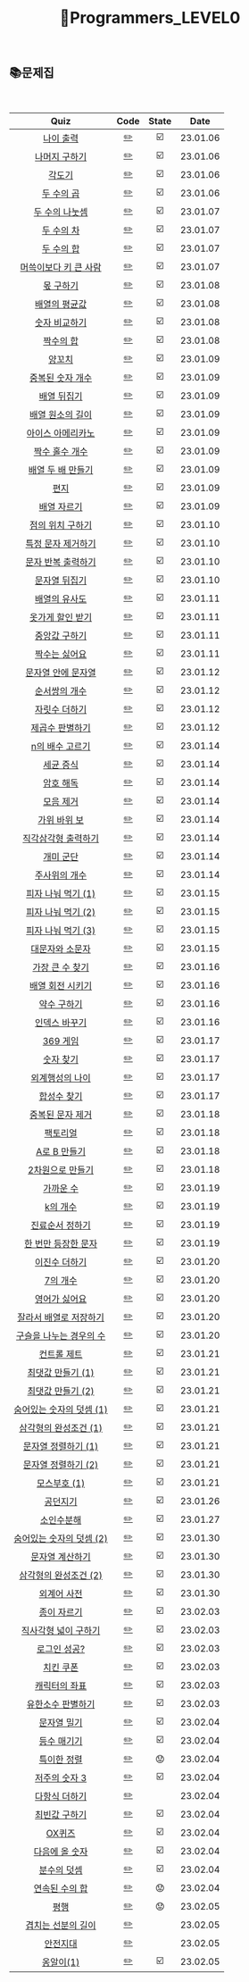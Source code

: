 <div align="center">
  <br />
  <h1> 👶Programmers_LEVEL0 </h1>
  <br />
</div>

## 📚문제집

<br />

|                                             Quiz                                             |             Code             | State |   Date   |
| :------------------------------------------------------------------------------------------: | :--------------------------: | :---: | :------: |
|        [나이 출력](https://school.programmers.co.kr/learn/courses/30/lessons/120820)         |     [✏️](./나이출력.js)      |  ☑️   | 23.01.06 |
|      [나머지 구하기](https://school.programmers.co.kr/learn/courses/30/lessons/120810)       |   [✏️](./나머지구하기.js)    |  ☑️   | 23.01.06 |
|          [각도기](https://school.programmers.co.kr/learn/courses/30/lessons/120829)          |      [✏️](./각도기.js)       |  ☑️   | 23.01.06 |
|        [두 수의 곱](https://school.programmers.co.kr/learn/courses/30/lessons/120804)        |     [✏️](./두수의곱.js)      |  ☑️   | 23.01.06 |
|      [두 수의 나눗셈](https://school.programmers.co.kr/learn/courses/30/lessons/120806)      |   [✏️](./두수의나눗셈.js)    |  ☑️   | 23.01.07 |
|        [두 수의 차](https://school.programmers.co.kr/learn/courses/30/lessons/120803)        |     [✏️](./두수의차.js)      |  ☑️   | 23.01.07 |
|        [두 수의 합](https://school.programmers.co.kr/learn/courses/30/lessons/120802)        |     [✏️](./두수의합.js)      |  ☑️   | 23.01.07 |
|  [머쓱이보다 키 큰 사람](https://school.programmers.co.kr/learn/courses/30/lessons/120585)   |  [✏️](./머쓱이보다키큰.js)   |  ☑️   | 23.01.07 |
|        [몫 구하기](https://school.programmers.co.kr/learn/courses/30/lessons/120805)         |     [✏️](./몫구하기.js)      |  ☑️   | 23.01.08 |
|      [배열의 평균값](https://school.programmers.co.kr/learn/courses/30/lessons/120817)       |   [✏️](./배열의평균값.js)    |  ☑️   | 23.01.08 |
|      [숫자 비교하기](https://school.programmers.co.kr/learn/courses/30/lessons/120807)       |   [✏️](./숫자비교하기.js)    |  ☑️   | 23.01.08 |
|        [짝수의 합](https://school.programmers.co.kr/learn/courses/30/lessons/120831)         |     [✏️](./짝수의합.js)      |  ☑️   | 23.01.08 |
|          [양꼬치](https://school.programmers.co.kr/learn/courses/30/lessons/120830)          |      [✏️](./양꼬치.js)       |  ☑️   | 23.01.09 |
|     [중복된 숫자 개수](https://school.programmers.co.kr/learn/courses/30/lessons/120583)     |    [✏️](./중복된숫자.js)     |  ☑️   | 23.01.09 |
|       [배열 뒤집기](https://school.programmers.co.kr/learn/courses/30/lessons/120821)        |    [✏️](./배열뒤집기.js)     |  ☑️   | 23.01.09 |
|     [배열 원소의 길이](https://school.programmers.co.kr/learn/courses/30/lessons/120854)     |  [✏️](./배열원소의길이.js)   |  ☑️   | 23.01.09 |
|    [아이스 아메리카노](https://school.programmers.co.kr/learn/courses/30/lessons/120819)     |    [✏️](./아메리카노.js)     |  ☑️   | 23.01.09 |
|      [짝수 홀수 개수](https://school.programmers.co.kr/learn/courses/30/lessons/120824)      |     [✏️](./짝수홀수.js)      |  ☑️   | 23.01.09 |
|    [배열 두 배 만들기](https://school.programmers.co.kr/learn/courses/30/lessons/120809)     |     [✏️](./배열두배.js)      |  ☑️   | 23.01.09 |
|           [편지](https://school.programmers.co.kr/learn/courses/30/lessons/120898)           |       [✏️](./편지.js)        |  ☑️   | 23.01.09 |
|       [배열 자르기](https://school.programmers.co.kr/learn/courses/30/lessons/120833)        |    [✏️](./배열자르기.js)     |  ☑️   | 23.01.09 |
|    [점의 위치 구하기 ](https://school.programmers.co.kr/learn/courses/30/lessons/120841)     |   [✏️](./점위치구하기.js)    |  ☑️   | 23.01.10 |
|    [특정 문자 제거하기](https://school.programmers.co.kr/learn/courses/30/lessons/120826)    |   [✏️](./특정문자제거.js)    |  ☑️   | 23.01.10 |
|    [문자 반복 출력하기](https://school.programmers.co.kr/learn/courses/30/lessons/120825)    |   [✏️](./문자반복출력.js)    |  ☑️   | 23.01.10 |
|      [문자열 뒤집기](https://school.programmers.co.kr/learn/courses/30/lessons/120822)       |   [✏️](./문자열뒤집기.js)    |  ☑️   | 23.01.10 |
|      [배열의 유사도](https://school.programmers.co.kr/learn/courses/30/lessons/120903)       |   [✏️](./배열의유사도.js)    |  ☑️   | 23.01.11 |
|     [옷가게 할인 받기](https://school.programmers.co.kr/learn/courses/30/lessons/120818)     |    [✏️](./옷가게할인.js)     |  ☑️   | 23.01.11 |
|      [중앙값 구하기](https://school.programmers.co.kr/learn/courses/30/lessons/120811)       |   [✏️](./중앙값구하기.js)    |  ☑️   | 23.01.11 |
|      [짝수는 싫어요](https://school.programmers.co.kr/learn/courses/30/lessons/120813)       |   [✏️](./짝수는싫어요.js)    |  ☑️   | 23.01.11 |
|    [문자열 안에 문자열](https://school.programmers.co.kr/learn/courses/30/lessons/120908)    |  [✏️](./문자열안에문자.js)   |  ☑️   | 23.01.12 |
|      [순서쌍의 개수](https://school.programmers.co.kr/learn/courses/30/lessons/120836)       |    [✏️](./순서쌍개수.js)     |  ☑️   | 23.01.12 |
|      [자릿수 더하기](https://school.programmers.co.kr/learn/courses/30/lessons/120906)       |   [✏️](./자릿수더하기.js)    |  ☑️   | 23.01.12 |
|     [제곱수 판별하기](https://school.programmers.co.kr/learn/courses/30/lessons/120909)      |    [✏️](./제곱수판별.js)     |  ☑️   | 23.01.12 |
|     [n의 배수 고르기](https://school.programmers.co.kr/learn/courses/30/lessons/120905)      |   [✏️](./n의배수고르기.js)   |  ☑️   | 23.01.14 |
|        [세균 증식](https://school.programmers.co.kr/learn/courses/30/lessons/120910)         |     [✏️](./세균증식.js)      |  ☑️   | 23.01.14 |
|        [암호 해독](https://school.programmers.co.kr/learn/courses/30/lessons/120892)         |     [✏️](./암호해독.js)      |  ☑️   | 23.01.14 |
|        [모음 제거](https://school.programmers.co.kr/learn/courses/30/lessons/120849)         |     [✏️](./모음제거.js)      |  ☑️   | 23.01.14 |
|       [가위 바위 보](https://school.programmers.co.kr/learn/courses/30/lessons/120839)       |    [✏️](./가위바위보.js)     |  ☑️   | 23.01.14 |
|   [직각삼각형 출력하기](https://school.programmers.co.kr/learn/courses/30/lessons/120823)    |    [✏️](./직각삼각형.js)     |  ☑️   | 23.01.14 |
|        [개미 군단](https://school.programmers.co.kr/learn/courses/30/lessons/120837)         |     [✏️](./개미군단.js)      |  ☑️   | 23.01.14 |
|      [주사위의 개수](https://school.programmers.co.kr/learn/courses/30/lessons/120845)       |    [✏️](./주사위개수.js)     |  ☑️   | 23.01.14 |
|    [피자 나눠 먹기 (1)](https://school.programmers.co.kr/learn/courses/30/lessons/120814)    |   [✏️](./피자나눠먹기1.js)   |  ☑️   | 23.01.15 |
|    [피자 나눠 먹기 (2)](https://school.programmers.co.kr/learn/courses/30/lessons/120815)    |   [✏️](./피자나눠먹기2.js)   |  ☑️   | 23.01.15 |
|    [피자 나눠 먹기 (3)](https://school.programmers.co.kr/learn/courses/30/lessons/120816)    |   [✏️](./피자나눠먹기3.js)   |  ☑️   | 23.01.15 |
|     [대문자와 소문자](https://school.programmers.co.kr/learn/courses/30/lessons/120893)      |  [✏️](./대문자와소문자.js)   |  ☑️   | 23.01.15 |
|     [가장 큰 수 찾기](https://school.programmers.co.kr/learn/courses/30/lessons/120899)      |   [✏️](./가장큰수찾기.js)    |  ☑️   | 23.01.16 |
|     [배열 회전 시키기](https://school.programmers.co.kr/learn/courses/30/lessons/120844)     |  [✏️](./배열회전시키기.js)   |  ☑️   | 23.01.16 |
|       [약수 구하기](https://school.programmers.co.kr/learn/courses/30/lessons/120897)        |    [✏️](./약수구하기.js)     |  ☑️   | 23.01.16 |
|      [인덱스 바꾸기](https://school.programmers.co.kr/learn/courses/30/lessons/120895)       |   [✏️](./인덱스바꾸기.js)    |  ☑️   | 23.01.16 |
|         [369 게임](https://school.programmers.co.kr/learn/courses/30/lessons/120891)         |      [✏️](./369게임.js)      |  ☑️   | 23.01.17 |
|        [숫자 찾기](https://school.programmers.co.kr/learn/courses/30/lessons/120904)         |     [✏️](./숫자찾기.js)      |  ☑️   | 23.01.17 |
|     [외계행성의 나이](https://school.programmers.co.kr/learn/courses/30/lessons/120834)      |  [✏️](./외계행성의나이.js)   |  ☑️   | 23.01.17 |
|       [합성수 찾기](https://school.programmers.co.kr/learn/courses/30/lessons/120846)        |    [✏️](./합성수찾기.js)     |  ☑️   | 23.01.17 |
|     [중복된 문자 제거](https://school.programmers.co.kr/learn/courses/30/lessons/120888)     |  [✏️](./중복된문자제거.js)   |  ☑️   | 23.01.18 |
|         [팩토리얼](https://school.programmers.co.kr/learn/courses/30/lessons/120848)         |     [✏️](./팩토리얼.js)      |  ☑️   | 23.01.18 |
|       [A로 B 만들기](https://school.programmers.co.kr/learn/courses/30/lessons/120886)       |    [✏️](./A로B만들기.js)     |  ☑️   | 23.01.18 |
|     [2차원으로 만들기](https://school.programmers.co.kr/learn/courses/30/lessons/120842)     |    [✏️](./2차원만들기.js)    |  ☑️   | 23.01.18 |
|        [가까운 수](https://school.programmers.co.kr/learn/courses/30/lessons/120890)         |     [✏️](./가까운수.js)      |  ☑️   | 23.01.19 |
|         [k의 개수](https://school.programmers.co.kr/learn/courses/30/lessons/120887)         |      [✏️](./k의개수.js)      |  ☑️   | 23.01.19 |
|     [진료순서 정하기](https://school.programmers.co.kr/learn/courses/30/lessons/120835)      |  [✏️](./진료순서정하기.js)   |  ☑️   | 23.01.19 |
|   [한 번만 등장한 문자](https://school.programmers.co.kr/learn/courses/30/lessons/120896)    |    [✏️](./한번만등장.js)     |  ☑️   | 23.01.19 |
|      [이진수 더하기](https://school.programmers.co.kr/learn/courses/30/lessons/120885)       |   [✏️](./이진수더하기.js)    |  ☑️   | 23.01.20 |
|         [7의 개수](https://school.programmers.co.kr/learn/courses/30/lessons/120912)         |      [✏️](./7의개수.js)      |  ☑️   | 23.01.20 |
|      [영어가 싫어요](https://school.programmers.co.kr/learn/courses/30/lessons/120894)       |   [✏️](./영어가싫어요.js)    |  ☑️   | 23.01.20 |
|  [잘라서 배열로 저장하기](https://school.programmers.co.kr/learn/courses/30/lessons/120913)  |    [✏️](./잘라서배열.js)     |  ☑️   | 23.01.20 |
| [구슬을 나누는 경우의 수](https://school.programmers.co.kr/learn/courses/30/lessons/120840)  |       [✏️](./구슬.js)        |  ☑️   | 23.01.20 |
|       [컨트롤 제트](https://school.programmers.co.kr/learn/courses/30/lessons/120853)        |      [✏️](./컨트롤z.js)      |  ☑️   | 23.01.21 |
|    [최댓값 만들기 (1)](https://school.programmers.co.kr/learn/courses/30/lessons/120847)     |   [✏️](./최댓값만들기.js)    |  ☑️   | 23.01.21 |
|    [최댓값 만들기 (2)](https://school.programmers.co.kr/learn/courses/30/lessons/120862)     |   [✏️](./최댓값만들기2.js)   |  ☑️   | 23.01.21 |
| [숨어있는 숫자의 덧셈 (1)](https://school.programmers.co.kr/learn/courses/30/lessons/120851) | [✏️](./숨어있는숫자덧셈.js)  |  ☑️   | 23.01.21 |
|  [삼각형의 완성조건 (1)](https://school.programmers.co.kr/learn/courses/30/lessons/120889)   |  [✏️](./삼각형완성조건1.js)  |  ☑️   | 23.01.21 |
|   [문자열 정렬하기 (1)](https://school.programmers.co.kr/learn/courses/30/lessons/120850)    |  [✏️](./문자열정렬하기1.js)  |  ☑️   | 23.01.21 |
|   [문자열 정렬하기 (2)](https://school.programmers.co.kr/learn/courses/30/lessons/120911)    |  [✏️](./문자열정렬하기2.js)  |  ☑️   | 23.01.21 |
|       [모스부호 (1)](https://school.programmers.co.kr/learn/courses/30/lessons/120838)       |     [✏️](./모스부호1.js)     |  ☑️   | 23.01.21 |
|         [공던지기](https://school.programmers.co.kr/learn/courses/30/lessons/120843)         |     [✏️](./공던지기.js)      |  ☑️   | 23.01.26 |
|        [소인수분해](https://school.programmers.co.kr/learn/courses/30/lessons/120852)        |    [✏️](./소인수분해.js)     |  ☑️   | 23.01.27 |
| [숨어있는 숫자의 덧셈 (2)](https://school.programmers.co.kr/learn/courses/30/lessons/120864) | [✏️](./숨어있는숫자덧셈2.js) |  ☑️   | 23.01.30 |
|     [문자열 계산하기](https://school.programmers.co.kr/learn/courses/30/lessons/120902)      |  [✏️](./문자열계산하기.js)   |  ☑️   | 23.01.30 |
|  [삼각형의 완성조건 (2)](https://school.programmers.co.kr/learn/courses/30/lessons/120868)   |  [✏️](./삼각형완성조건2.js)  |  ☑️   | 23.01.30 |
|       [외계어 사전](https://school.programmers.co.kr/learn/courses/30/lessons/120869)        |    [✏️](./외계어사전.js)     |  ☑️   | 23.01.30 |
|       [종이 자르기](https://school.programmers.co.kr/learn/courses/30/lessons/120922)        |    [✏️](./종이자르기.js)     |  ☑️   | 23.02.03 |
|   [직사각형 넓이 구하기](https://school.programmers.co.kr/learn/courses/30/lessons/120860)   |   [✏️](./직사각형넓이.js)    |  ☑️   | 23.02.03 |
|       [로그인 성공?](https://school.programmers.co.kr/learn/courses/30/lessons/120883)       |    [✏️](./로그인성공.js)     |  ☑️   | 23.02.03 |
|        [치킨 쿠폰](https://school.programmers.co.kr/learn/courses/30/lessons/120884)         |     [✏️](./치킨쿠폰.js)      |  ☑️   | 23.02.03 |
|      [캐릭터의 좌표](https://school.programmers.co.kr/learn/courses/30/lessons/120861)       |    [✏️](./캐릭터좌표.js)     |  ☑️   | 23.02.03 |
|    [유한소수 판별하기](https://school.programmers.co.kr/learn/courses/30/lessons/120878)     |   [✏️](./유한소수판별.js)    |  ☑️   | 23.02.03 |
|       [문자열 밀기](https://school.programmers.co.kr/learn/courses/30/lessons/120921)        |    [✏️](./문자열밀기.js)     |  ☑️   | 23.02.04 |
|       [등수 매기기](https://school.programmers.co.kr/learn/courses/30/lessons/120882)        |    [✏️](./등수매기기.js)     |  ☑️   | 23.02.04 |
|       [특이한 정렬](https://school.programmers.co.kr/learn/courses/30/lessons/120880)        |    [✏️](./특이한정렬.js)     |  😟   | 23.02.04 |
|      [저주의 숫자 3](https://school.programmers.co.kr/learn/courses/30/lessons/120871)       |    [✏️](./저주의숫자3.js)    |  ☑️   | 23.02.04 |
|      [다항식 더하기](https://school.programmers.co.kr/learn/courses/30/lessons/120863)       |   [✏️](./다항식더하기.js)    |       | 23.02.04 |
|      [최빈값 구하기](https://school.programmers.co.kr/learn/courses/30/lessons/120812)       |   [✏️](./최빈값구하기.js)    |  ☑️   | 23.02.04 |
|          [OX퀴즈](https://school.programmers.co.kr/learn/courses/30/lessons/120907)          |      [✏️](./OX퀴즈.js)       |  ☑️   | 23.02.04 |
|      [다음에 올 숫자](https://school.programmers.co.kr/learn/courses/30/lessons/120924)      |   [✏️](./다음에올숫자.js)    |  ☑️   | 23.02.04 |
|       [분수의 덧셈](https://school.programmers.co.kr/learn/courses/30/lessons/120808)        |    [✏️](./분수의덧셈.js)     |  ☑️   | 23.02.04 |
|      [연속된 수의 합](https://school.programmers.co.kr/learn/courses/30/lessons/120923)      |   [✏️](./연속된수의합.js)    |  😟   | 23.02.04 |
|           [평행](https://school.programmers.co.kr/learn/courses/30/lessons/120875)           |       [✏️](./평행.js)        |  😟   | 23.02.05 |
|    [겹치는 선분의 길이](https://school.programmers.co.kr/learn/courses/30/lessons/120876)    |  [✏️](./겹치는선분길이.js)   |       | 23.02.05 |
|         [안전지대](https://school.programmers.co.kr/learn/courses/30/lessons/120866)         |     [✏️](./안전지대.js)      |       | 23.02.05 |
|        [옹알이(1)](https://school.programmers.co.kr/learn/courses/30/lessons/120956)         |      [✏️](./옹알이1.js)      |  ☑️   | 23.02.05 |
